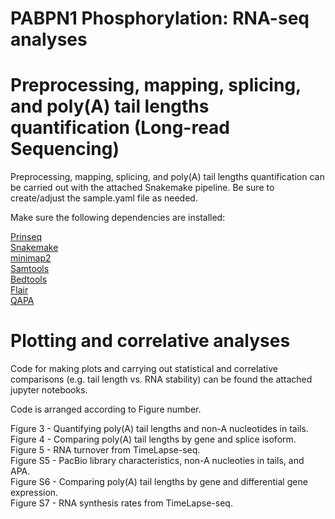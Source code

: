 # PABPN1 Phosphorylation: RNA-seq analyses

# Preprocessing, mapping, splicing, and poly(A) tail lengths quantification (Long-read Sequencing)

Preprocessing, mapping, splicing, and poly(A) tail lengths quantification can be carried out with the attached Snakemake pipeline. Be sure to create/adjust the sample.yaml file as needed.

Make sure the following dependencies are installed:

[Prinseq](https://prinseq.sourceforge.net/)\
[Snakemake](https://snakemake.readthedocs.io/en/stable/index.html)\
[minimap2](https://lh3.github.io/minimap2/minimap2.html)\
[Samtools](https://www.htslib.org/)\
[Bedtools](https://bedtools.readthedocs.io/en/latest/index.html)\
[Flair](https://flair.readthedocs.io/en/latest/)\
[QAPA](https://github.com/morrislab/qapa)


# Plotting and correlative analyses

Code for making plots and carrying out statistical and correlative comparisons (e.g. tail length vs. RNA stability) can be found the attached jupyter notebooks. 

Code is arranged according to Figure number.

 Figure 3 - Quantifying poly(A) tail lengths and non-A nucleotides in tails.\
 Figure 4 - Comparing poly(A) tail lengths by gene and splice isoform.\
 Figure 5 - RNA turnover from TimeLapse-seq.\
 Figure S5 - PacBio library characteristics, non-A nucleoties in tails, and APA.\
 Figure S6 - Comparing poly(A) tail lengths by gene and differential gene expression.\
 Figure S7 - RNA synthesis rates from TimeLapse-seq.

